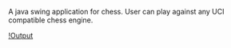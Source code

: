 A java swing application for chess. User can play against any UCI compatible chess engine. 

[!Output](https://github.com/dwieker/ChessApp/blob/master/gif/out.gif)
